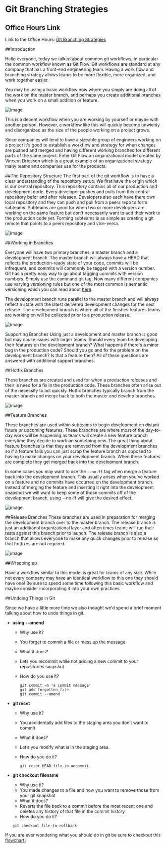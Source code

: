 # Git Branching Strategies

## Office Hours Link

Link to the Office Hours: [Git Branching Strategies](https://plus.google.com/events/ca8c5vkrhg07lssbvomq2rjh2sg?authkey=CLW8xcGdl4TeNg)

##Introduction

Hello everyone, today we talked about common git workflows, in particular the common workflow known as Git Flow. Git workflows are standard at any company that has a front-end engineering team. Having a work flow and branching strategy allows teams to be more flexible, more organized, and work together easier.

You may be using a basic workflow now where you simply are doing all of the work on the master branch, and perhaps you create additional branches when you work on a small addition or feature.

![image](BasicWorkflow.jpg)

This is a decent workflow when you are working by yourself or maybe with another person. However, a workflow like this will quickly become unwieldy and disorganized as the size of the people working on a project grows.

Since companies will tend to have a sizeable group of engineers working on a project it's good to establish a workflow and strategy for when changes are pushed and merged and having different working branched for different parts of the same project. Enter Git Flow an organizational model created by Vincent Driessen which is a great example of an organizational strategy many teams and companies use for the products.

##The Repository Structure
The first part of the git workflow is to have a clear understanding of the repository setup. We first have the origin which is our central repository. This repository contains all of our production and development code. Every developer pushes and pulls from this central repository befor and after releases. Developers also each have there own local repository and they can push and pull from a peers repo to form subteams. Subteams are good for when two or more developers are working on the same feature but don't necessarily want to add their work to the production code yet. Forming subteams is as simple as creating a git remote that points to a peers repository and vice-versa.

![image](reposetup.jpg)

##Working in Branches

Everyone will have two primary branches, a master branch and a development branch. The master branch will always have a HEAD that reflects the production-ready state of your code, commits will be infrequent, and commits will commonly be tagged with a version number. Git has a pretty easy way to go about tagging commits with version numbers. Simply use the command git tag. Now many different companies use varying versioning rules but one of the most common is semantic versioning which you can read about [here](http://semver.org/).

The development branch runs parallel to the master branch and will always reflect a state with the latest delivered development changes for the next release. The development branch is where all of the finishes features teams are working on will be collected prior to a production release.

![image](MainBranches.jpg)

Supporting Branches
Using just a development and master branch is good but may cause issues with larger teams. Should every team be developing their features on the development branch? What happens if there's a minor bug in the production code? Should you go and fix the problem on the development branch? Is that a feature then? All of these questions are answered with additional support branches.

##Hotfix Branches

These branches are created and used for when a production releases and their is need for a fix in the production code. These branches often arise out of the necessity to act quickly. Hotfix branches typically branch from the master branch and merge back to both the master and develop branches.

![image](hotfixbranch.jpg)

##Feature Branches

These branches are used within subteams to begin development on distant future or upcoming features. These branches are where most of the day-to-day work will be happening as teams will create a new feature branch everytime they decide to work on something new. The great thing about feature branches is that they are removed from the development branches so if a feature fails you can just scrap the feature branch as opposed to having to make changes on your development branch. When these features are complete they get merged back into the development branch.

In some cases you may want to use the `--no-ff` tag when merge a feature back into the development branch. This usually arises when you've worked on a feature and no commits have occurred on the development branch. Instead of merging the feature and inserting it right into the development snapshot we will want to keep some of those commits off of the development branch, using --no-ff will give the desired effect.

![image](featurebranches.jpg)

##Release Branches
These branches are used in preparation for merging the development branch over to the master branch. The release branch is just an additional organizational layer and often times teams will run their tests against this branch prior to launch. The release branch is also a branch that allows everyone to make any quick changes prior to release so that hotfixes are not required.

![image](releasebranch.jpg)

##Wrapping up

Have a workflow similar to this model is great for teams of any size. While not every company may have an identical workflow to this one they should have one! Be sure to spend some time following this basic workflow and maybe consider incorporating it into your own practices 

##Undoing Things in Git

Since we have a little more time we also thought we'd spend a brief moment talking about how to undo things in git.

* **using --amend**
   * Why use it? 
    * You forget to commit a file or mess up the message
   * What it does? 
    * Lets you recommit while not adding a new commit to your repositories snapshot
   * How do you use it?
      
      ```
      git commit -m 'a commit message'
      git add forgotten_file
      git commit --amend
      ```
* **git reset**
   * Why use it?
    * You accidentally add files to the staging area you don’t want to commit
   * What it does?
    * Let’s you modify what is in the staging area.
   * How do you do it?
    
     ```
     git reset HEAD file-to-uncommit
     ```
* **git checkout filename**
   * Why use it?
    * You made changes to a file and now you want to remove those from your git snapshot
   * What it does?
    * Reverts the file back to a commit before the most recent one and deletes any history of that file in the commit history
   * How do you do it?
   
    ```
    git checkout file-to-rollback
    ```

If you are ever wondering what you should do in git be sure to checkout this [flowchart!](http://justinhileman.info/article/git-pretty/) 

